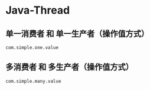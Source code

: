# Java-Thread
## 单一消费者 和 单一生产者（操作值方式）<br />
	com.simple.one.value
## 多消费者 和 多生产者（操作值方式）<br />	
	com.simple.many.value
